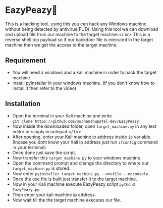 # EazyPeazy:lemon:
This is a hacking tool, using this you can hack any Windows machine without being detected by antivirus(FUD). Using this tool we can download and upload file from our machine to the target machine.</ br>
This is a reverse shell tcp payload so if our backdoor file is executed in the target machine then we get the access to the target machine.

## Requirement 
* You will need a windows and a kali machine in order to hack the target machine.
* Install pyinstaller in your windows machine. (If you don't know how to install it then refer to the video)

## Installation
- Open the terminal in your Kali machine and write </br>
  `git clone https://github.com/sudhanshupatel-dev/EazyPeazy` </br>
- Now inside the downloaded folder, open `target_machine.py` in any text editor or simply in notepad.</ br>
- After opening, enter your Kali machine ip address inside `ip` variable. (Incase you dont know your Kali ip address just run `ifconfig` command in your terminal) </br>
- Once done just save the script. </br>
- Now transfer this `target_machine.py` to your windows machine.
- Open the command prompt and change the directory to where our `target_machine.py` is stored.
- Now enter `pyinstaller target_machine.py --onefile --noconsole`.
- Once the exe file is built just transfer it to the target machine.
- Now in your Kali machine execute EazyPeazy script `python3 EazyPeazy.py`.
- Then enter your kali machine ip address.
- Now wait till the the target machine executes our file.
